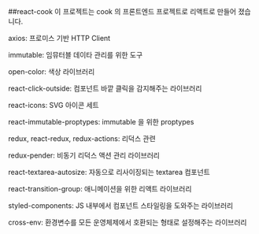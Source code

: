 ##react-cook
이 프로젝트는 cook 의 프론트엔드 프로젝트로 리액트로 만들어 졌습니다. 
 
axios: 프로미스 기반 HTTP Client

immutable: 임뮤터블 데이타 관리를 위한 도구

open-color: 색상 라이브러리

react-click-outside: 컴포넌트 바깥 클릭을 감지해주는 라이브러리

react-icons: SVG 아이콘 세트

react-immutable-proptypes: immutable 을 위한 proptypes

redux, react-redux, redux-actions: 리덕스 관련

redux-pender: 비동기 리덕스 액션 관리 라이브러리

react-textarea-autosize: 자동으로 리사이징되는 textarea 컴포넌트

react-transition-group: 애니메이션을 위한 리액트 라이브러리

styled-components: JS 내부에서 컴포넌트 스타일링을 도와주는 라이브러리

cross-env: 환경변수를 모든 운영체제에서 호환되는 형태로 설정해주는 라이브러리